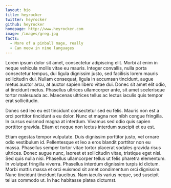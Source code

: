 ```yaml
---
layout: bio
title: heyrocker
twitter: heyrocker
github: heyrocker
homepage: http://www.heyrocker.com
image: /images/greg.jpg
facts: 
  - More of a pinball mage, really
  - Can meow in nine languages
---
```

Lorem ipsum dolor sit amet, consectetur adipiscing elit. Morbi at enim in neque vehicula mollis vitae eu mauris. Integer convallis, nulla porta consectetur tempus, dui ligula dignissim justo, sed facilisis lorem mauris sollicitudin dui. Nullam consequat, ligula in accumsan tincidunt, augue metus auctor arcu, at auctor sapien libero vitae dui. Donec sit amet elit odio, at tincidunt metus. Phasellus ultrices ullamcorper ante, sit amet scelerisque tortor malesuada ac. Maecenas ultrices tellus ac lectus iaculis quis tempor erat sollicitudin.

Donec sed leo eu est tincidunt consectetur sed eu felis. Mauris non est a orci porttitor tincidunt a eu dolor. Nunc et magna non nibh congue fringilla. In cursus euismod magna at interdum. Vivamus sed odio quis sapien porttitor gravida. Etiam et neque non lectus interdum suscipit et eu est.

Etiam egestas tempor vulputate. Duis dignissim porttitor justo, vel ornare odio vestibulum id. Pellentesque et leo a eros blandit porttitor non eu massa. Phasellus semper tortor vitae tortor placerat sodales gravida risus ultrices. Donec augue nunc, laoreet et sollicitudin vitae, tristique eget nisi. Sed quis nulla nisi. Phasellus ullamcorper tellus ut felis pharetra elementum. In volutpat fringilla viverra. Phasellus interdum dignissim turpis id dictum. Morbi mattis massa et orci euismod sit amet condimentum orci dignissim. Nunc tincidunt tincidunt faucibus. Nam iaculis varius neque, sed suscipit tellus commodo ut. In hac habitasse platea dictumst.
